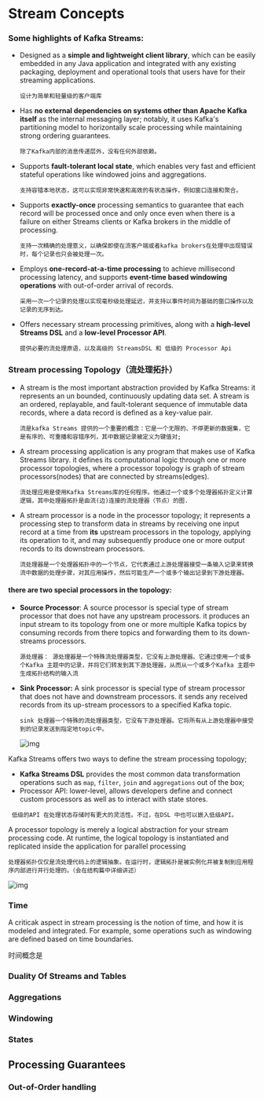 # Stream Concepts



### Some highlights of Kafka Streams:

- Designed as a **simple and lightweight client library**, which can be easily embedded in any Java application and integrated with any existing packaging, deployment and operational tools that users have for their streaming applications.

  ```
  设计为简单和轻量级的客户端库
  ```

- Has **no external dependencies on systems other than Apache Kafka itself** as the internal messaging layer; notably, it uses Kafka's partitioning model to horizontally scale processing while maintaining strong ordering guarantees.

  ```
  除了Kafka内部的消息传递层外，没有任何外部依赖。
  ```

- Supports **fault-tolerant local state**, which enables very fast and efficient stateful operations like windowed joins and aggregations.

  ```
  支持容错本地状态，这可以实现非常快速和高效的有状态操作，例如窗口连接和聚合。
  ```

- Supports **exactly-once** processing semantics to guarantee that each record will be processed once and only once even when there is a failure on either Streams clients or Kafka brokers in the middle of processing.

  ```
  支持一次精确的处理意义，以确保即使在流客户端或者kafka brokers在处理中出现错误时，每个记录也只会被处理一次。
  ```

- Employs **one-record-at-a-time processing** to achieve millisecond processing latency, and supports **event-time based windowing operations** with out-of-order arrival of records.

  ```
  采用一次一个记录的处理以实现毫秒级处理延迟，并支持以事件时间为基础的窗口操作以及记录的无序到达。
  ```

- Offers necessary stream processing primitives, along with a **high-level Streams DSL** and a **low-level Processor API**.

  ```
  提供必要的流处理原语，以及高级的 StreamsDSL 和 低级的 Processor Api
  ```



### Stream processing Topology（流处理拓扑）

- A stream is the most important abstraction provided by Kafka Streams: it represents an un bounded, continuously updating data set. A stream is an ordered, replayable, and fault-tolerant sequence of immutable data records, where a data record is defined as a key-value pair.

  ```
  流是kafka Streams 提供的一个重要的概念：它是一个无限的、不停更新的数据集，它是有序的、可重播和容错序列，其中数据记录被定义为键值对;
  ```

- A stream processing application is any program that makes use of Kafka Streams library. it defines its computational logic through one or more processor topologies, where a processor topology is graph of   stream processors(nodes) that are connected by streams(edges).

  ```
  流处理应用是使用Kafka Streams库的任何程序。他通过一个或多个处理器拓扑定义计算逻辑，其中处理器拓扑是由流(边)连接的流处理器（节点）的图.
  ```

- A stream processor is a node in the processor topology; it represents a processing step to transform data in streams by receiving one input record at a time from **its** upstream processors in the topology, applying its operation to it, and may subsequently produce one or more output records to its downstream processors.

  ```
  流处理器是一个处理器拓扑中的一个节点，它代表通过上游处理器接受一条输入记录来转换流中数据的处理步骤，对其应用操作，然后可能生产一个或多个输出记录到下游处理器。
  ```

#### there are two special processors in the topology:

- **Source Processor**: A source processor is special type of stream processor that does not have any upstream processors. it produces an input stream to its topology from one or more multiple Kafka topics by consuming records from there topics and forwarding them to its down-streams processors.

  ```
  源处理器： 源处理器是一个特殊流处理器类型，它没有上游处理器。它通过使用一个或多个Kafka 主题中的记录，并将它们转发到其下游处理器，从而从一个或多个Kafka 主题中生成拓扑结构的输入流
  ```

- **Sink Processor:** A sink processor is special type of stream processor that does not have and downstream processors. it sends any received records from its up-stream processors to a specified Kafka topic.

  ```
  sink 处理器一个特殊的流处理器类型，它没有下游处理器。它将所有从上游处理器中接受到的记录发送到指定地topic中。
  ```

  ![img](https://kafka.apache.org/28/images/streams-architecture-topology.jpg)



Kafka Streams offers two ways to define the stream processing topology;

- **Kafka Streams DSL** provides the most common data transformation operations such as `map`, `filter`, `join` and `aggregations` out of the box; 
- Processor API: lower-level, allows developers define and connect custom processors as well as to interact with state stores.

```
 低级的API 在处理状态存储时有更大的灵活性。不过，在DSL 中也可以嵌入低级API。
```

A processor topology is merely a logical abstraction for your stream processing code. At runtime, the logical topology is instantiated and replicated inside the application for parallel processing

```
处理器拓扑仅仅是流处理代码上的逻辑抽象。在运行时，逻辑拓扑是被实例化并被复制到应用程序内部进行并行处理的。（会在结构篇中详细讲述）
```



![img](https://kafka.apache.org/28/images/streams-architecture-overview.jpg)

### Time

A criticak aspect in stream processing is the notion of time, and how it is modeled and integrated. For example, some operations such as windowing are defined based on time boundaries.

时间概念是



### Duality Of Streams and Tables



### Aggregations



### Windowing



### States



## Processing Guarantees



### Out-of-Order handling



### 